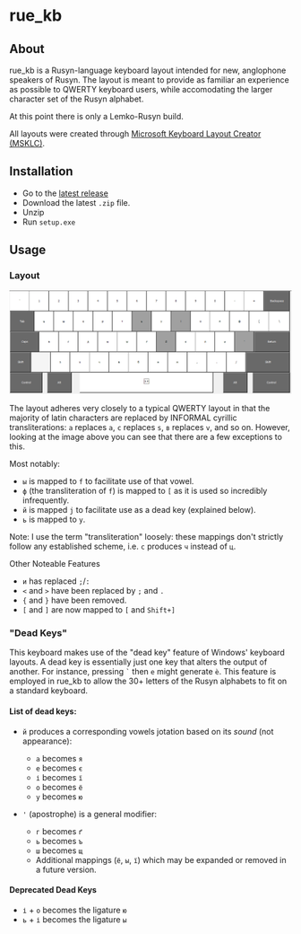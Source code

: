 # rue_kb

## About
rue_kb is a Rusyn-language keyboard layout intended for new, anglophone speakers of Rusyn. The layout is meant to provide as familiar an experience as possible to QWERTY keyboard users, while accomodating the larger character set of the Rusyn alphabet.

At this point there is only a Lemko-Rusyn build.

All layouts were created through [Microsoft Keyboard Layout Creator (MSKLC)](https://www.microsoft.com/en-us/download/details.aspx?id=102134).

## Installation
* Go to the [latest release](https://github.com/svvvst/rue_kb/releases/latest)
* Download the latest `.zip` file.
* Unzip
* Run `setup.exe`

## Usage
### Layout
![](images/rue_kb.png)

The layout adheres very closely to a typical QWERTY layout in that the majority of latin characters are replaced by INFORMAL cyrillic transliterations: `а` replaces `a`, `с` replaces `s`, `в` replaces `v`, and so on. However, looking at the image above you can see that there are a few exceptions to this.

Most notably:
* `ы` is mapped to `f` to facilitate use of that vowel.
* `ф` (the transliteration of `f`) is mapped to `[` as it is used so incredibly infrequently.
* `й` is mapped `j` to facilitate use as a dead key (explained below).
* `ь` is mapped to `y`.

Note: I use the term "transliteration" loosely: these mappings don't strictly follow any established scheme, i.e. `c` produces `ч` instead of `ц`.

Other Noteable Features
* `и` has replaced `;`/`:`
* `<` and `>` have been replaced by `;` and `.`
* `{` and `}` have been removed.
* `[` and `]` are now mapped to `[` and `Shift+]`

### "Dead Keys"
This keyboard makes use of the "dead key" feature of Windows' keyboard layouts. A dead key is essentially just one key that alters the output of another. For instance, pressing `` ` `` then `e` might generate `è`.
This feature is employed in rue_kb to allow the 30+ letters of the Rusyn alphabets to fit on a standard keyboard.

#### List of dead keys:
* `й` produces a corresponding vowels jotation based on its *sound* (not appearance):
  * `a` becomes `я`
  * `e` becomes `є`
  * `і` becomes `ї`
  * `o` becomes `ё`
  * `у` becomes `ю`

* `'` (apostrophe) is a general modifier:
  * `г` becomes `ґ`
  * `ь` becomes `ъ`
  * `ш` becomes `щ`
  * Additional mappings (`ё`, `ы`, `ї`) which may be expanded or removed in a future version.

#### Deprecated Dead Keys
* `і` + `o` becomes the ligature `ю`
* `ь` + `і` becomes the ligature `ы`














